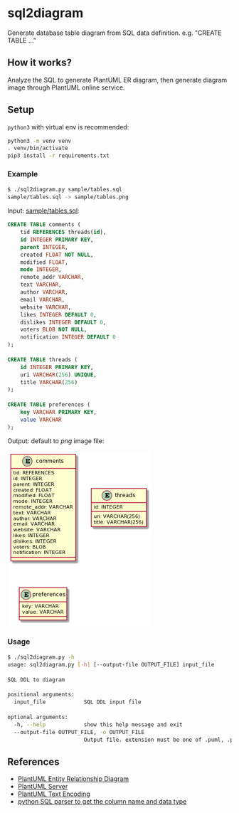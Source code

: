# sql2diagram

Generate database table diagram from SQL data definition. e.g. "CREATE TABLE ..."

## How it works?

Analyze the SQL to generate PlantUML ER diagram,
then generate diagram image through PlantUML online service.

## Setup

`python3` with virtual env is recommended:

```sh
python3 -m venv venv
. venv/bin/activate
pip3 install -r requirements.txt
```

### Example

```sh
$ ./sql2diagram.py sample/tables.sql
sample/tables.sql -> sample/tables.png
```

Input: [sample/tables.sql](sample/tables.sql):

```sql
CREATE TABLE comments (
    tid REFERENCES threads(id),
    id INTEGER PRIMARY KEY,
    parent INTEGER,
    created FLOAT NOT NULL,
    modified FLOAT,
    mode INTEGER,
    remote_addr VARCHAR,
    text VARCHAR,
    author VARCHAR,
    email VARCHAR,
    website VARCHAR,
    likes INTEGER DEFAULT 0,
    dislikes INTEGER DEFAULT 0,
    voters BLOB NOT NULL,
    notification INTEGER DEFAULT 0
);

CREATE TABLE threads (
    id INTEGER PRIMARY KEY,
    uri VARCHAR(256) UNIQUE,
    title VARCHAR(256)
);

CREATE TABLE preferences (
    key VARCHAR PRIMARY KEY,
    value VARCHAR
);
```

Output: default to _png_ image file:

![sample/tables.png](sample/tables.png)

### Usage

```sh
$ ./sql2diagram.py -h
usage: sql2diagram.py [-h] [--output-file OUTPUT_FILE] input_file

SQL DDL to diagram

positional arguments:
  input_file            SQL DDL input file

optional arguments:
  -h, --help            show this help message and exit
  --output-file OUTPUT_FILE, -o OUTPUT_FILE
                        Output file. extension must be one of .puml, .png, .svg, .esp, .txt
```

## References

- [PlantUML Entity Relationship Diagram](https://plantuml.com/en/ie-diagram)
- [PlantUML Server](https://github.com/plantuml/plantuml-server)
- [PlantUML Text Encoding](https://plantuml.com/text-encoding)
- [python SQL parser to get the column name and data type](https://stackoverflow.com/questions/63247330/python-sql-parser-to-get-the-column-name-and-data-type)
